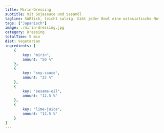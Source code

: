 ```yaml
---
title: Mirin-Dressing 
subtitle: mit Sojasauce und Sesamöl
tagline: Süßlich, leicht salzig. Gibt jeder Bowl eine ostasiatische Note.
tags: ["Japanisch"]
image: ./mirin-dressing.jpg
category: Dressing
totalTime: 5 min
diet: Vegetarian
ingredients: [
    {
        key: "mirin",
        amount: "50 %"
    },
    {
        key: "soy-sauce",
        amount: "25 %"
    },
    {
        key: "sesame-oil",
        amount: "12.5 %"
    },
    {
        key: "lime-juice",
        amount: "12.5 %"
    }
]
---
```


